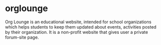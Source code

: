 # orglounge
Org Lounge is an educational website, intended for school organizations which helps students to keep them updated about events, activities posted by their organization. It is a non-profit website that gives user a private forum-site page.

